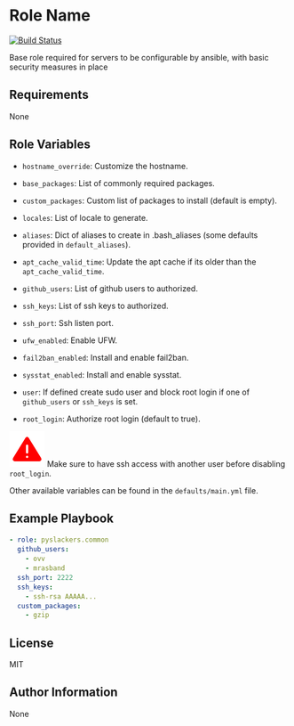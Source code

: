 Role Name
=========

[![Build Status](https://travis-ci.org/pyslackers/ansible-role-common.svg?branch=master)](https://travis-ci.org/pyslackers/ansible-role-common)

Base role required for servers to be configurable by ansible, with basic security measures in place

Requirements
------------

None

Role Variables
--------------
* `hostname_override`: Customize the hostname.
* `base_packages`: List of commonly required packages.
* `custom_packages`: Custom list of packages to install (default is empty).
* `locales`: List of locale to generate.
* `aliases`: Dict of aliases to create in .bash_aliases (some defaults provided in `default_aliases`).
* `apt_cache_valid_time`: Update the apt cache if its older than the `apt_cache_valid_time`.

* `github_users`: List of github users to authorized.
* `ssh_keys`: List of ssh keys to authorized.
* `ssh_port`: Ssh listen port.

* `ufw_enabled`: Enable UFW.
* `fail2ban_enabled`: Install and enable fail2ban.
* `sysstat_enabled`: Install and enable sysstat.

* `user`: If defined create sudo user and block root login if one of `github_users` or `ssh_keys` is set.
* `root_login`: Authorize root login (default to true).

![warning](https://github.com/pyslackers/ansible-role-common/blob/master/warning.png "Warning")
Make sure to have ssh access with another user before disabling `root_login`.



Other available variables can be found in the `defaults/main.yml` file.

Example Playbook
----------------

```yml
- role: pyslackers.common
  github_users:
    - ovv
    - mrasband
  ssh_port: 2222
  ssh_keys:
    - ssh-rsa AAAAA...
  custom_packages:
    - gzip
```

License
-------

MIT

Author Information
------------------

None
